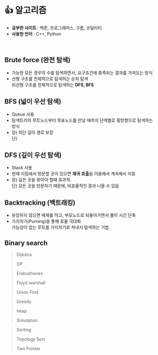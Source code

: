 # :thumbsup: 알고리즘

- **공부한 사이트** : 백준, 프로그래머스, 구름, 코딜리티
- **사용한 언어** : C++, Python
<br />


## Brute force (완전 탐색)
- 가능한 모든 경우의 수를 탐색하면서, 요구조건에 충족되는 결과를 가져오는 방식
- 선형 구조를 전체적으로 탐색하는 순차 탐색 <br>
  비선형 구조를 전체적으로 탐색하는 **DFS, BFS**

## BFS (넓이 우선 탐색)
- Queue 사용
- 탐색트리의 루트노드부터 목표노드를 만날 때까지 단계별로 횡방향으로 탐색하는 방식
- 장) 최단 길이 경로 보장 <br>
  단)

## DFS (깊이 우선 탐색)
- Stack 사용
- 현재 지점에서 방문할 곳이 있으면 **재귀 호출**을 이용해서 계속해서 이동
- 장) 깊은 곳을 찾아야 할때 효과적. <br>
  단) 모든 곳을 방문하기 때문에, 비효율적인 결과 나올 수 있음

## Backtracking (백트래킹)
- 유망하지 않으면 배제를 하고, 부모노드로 되돌아가면서 풀이 시간 단축
- 가지치기(Purning)을 통해 효율 극대화 <br> 가능성이 없는 루트를 가지치기로 쳐내서 탐색하는 기법

## Binary search




> 
> Dijkstra
> 
> DP
> 
> Eratosthenes
> 
> Floyd warshall
> 
> Union Find
> 
> Greedy
> 
> heap
> 
> Simulation

> Sorting
> 
> Topology Sort
> 
> Two Pointer


